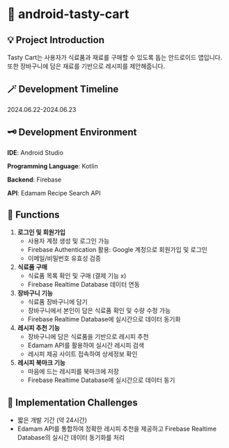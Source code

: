 # 🛒 android-tasty-cart


## 💡 Project Introduction
Tasty Cart는 사용자가 식료품과 재료를 구매할 수 있도록 돕는 안드로이드 앱입니다. 또한 장바구니에 담은 재료를 기반으로 레시피를 제안해줍니다.


## 🪄 Development Timeline
2024.06.22-2024.06.23


## 🗝️ Development Environment
**IDE**: Android Studio

**Programming Language**: Kotlin

**Backend**: Firebase

**API**: Edamam Recipe Search API


## 🎯 Functions
1. **로그인 및 회원가입**
   - 사용자 계정 생성 및 로그인 가능
   - Firebase Authentication 활용: Google 계정으로 회원가입 및 로그인
   - 이메일/비밀번호 유효성 검증
2. **식료품 구매**
   - 식료품 목록 확인 및 구매 (결제 기능 x)
   - Firebase Realtime Database 데이터 연동
3. **장바구니 기능**
   - 식료품 장바구니에 담기
   - 장바구니에서 본인이 담은 식료품 확인 및 수량 수정 가능
   - Firebase Realtime Database에 실시간으로 데이터 동기화
4. **레시피 추천 기능**
   - 장바구니에 담은 식료품을 기반으로 레시피 추천
   - Edamam API를 활용하여 실시간 레시피 검색
   - 레시피 제공 사이트 접속하여 상세정보 확인
5. **레시피 북마크 기능**
   - 마음에 드는 레시피를 북마크에 저장
   - Firebase Realtime Database에 실시간으로 데이터 동기


## 🧀 Implementation Challenges
- 짧은 개발 기간 (약 24시간)
- Edamam API를 통합하여 정확한 레시피 추천을 제공하고 Firebase Realtime Database의 실시간 데이터 동기화를 처리

   
